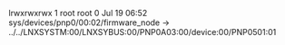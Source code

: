 lrwxrwxrwx 1 root root 0 Jul 19 06:52 sys/devices/pnp0/00:02/firmware_node -> ../../LNXSYSTM:00/LNXSYBUS:00/PNP0A03:00/device:00/PNP0501:01
